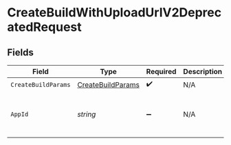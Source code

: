 # CreateBuildWithUploadUrlV2DeprecatedRequest


## Fields

| Field                                                         | Type                                                          | Required                                                      | Description                                                   | Example                                                       |
| ------------------------------------------------------------- | ------------------------------------------------------------- | ------------------------------------------------------------- | ------------------------------------------------------------- | ------------------------------------------------------------- |
| `CreateBuildParams`                                           | [CreateBuildParams](../../Models/Shared/CreateBuildParams.md) | :heavy_check_mark:                                            | N/A                                                           |                                                               |
| `AppId`                                                       | *string*                                                      | :heavy_minus_sign:                                            | N/A                                                           | app-af469a92-5b45-4565-b3c4-b79878de67d2                      |